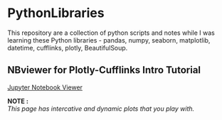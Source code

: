 # PythonLibraries
This repository are a collection of python scripts and notes while I was learning these Python libraries - pandas, numpy, seaborn, matplotlib, datetime, cufflinks, plotly, BeautifulSoup.

## NBviewer for Plotly-Cufflinks Intro Tutorial

[Jupyter Notebook Viewer](https://nbviewer.jupyter.org/github/PriyankaJhaTheAnalyst/PythonLibrariesTutorials/blob/main/Plotly-Cufflinks%20Intro%20Tutorial.ipynb)

**NOTE :** <br />
*This page has intercative and dynamic plots that you play with.*
